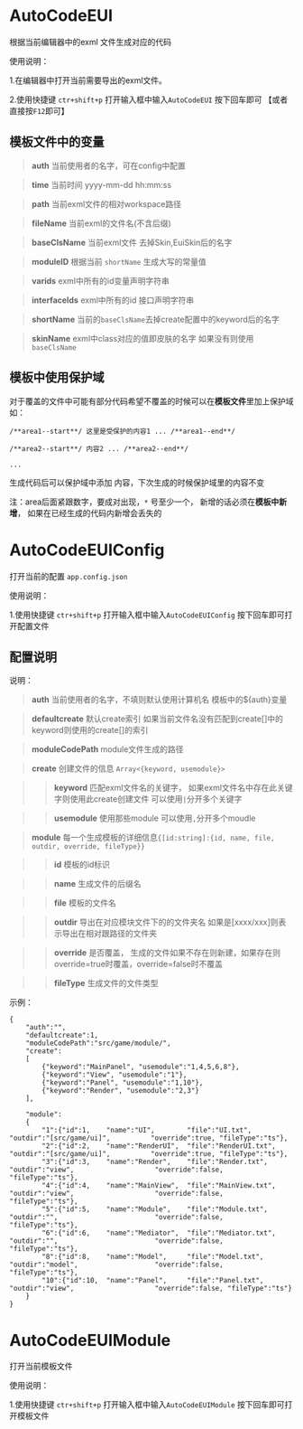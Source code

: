 # AutoCodeEUI
根据当前编辑器中的exml 文件生成对应的代码

使用说明：

1.在编辑器中打开当前需要导出的exml文件。

2.使用快捷键 `ctr+shift+p` 打开输入框中输入`AutoCodeEUI` 按下回车即可 【或者直接按`F12`即可】

## 模板文件中的变量
> **auth** 当前使用者的名字，可在config中配置

> **time** 当前时间 yyyy-mm-dd hh:mm:ss

> **path** 当前exml文件的相对workspace路径

> **fileName** 当前exml的文件名(不含后缀)

> **baseClsName** 当前exml文件 去掉Skin,EuiSkin后的名字

> **moduleID** 根据当前 `shortName` 生成大写的常量值

> **varids** exml中所有的id变量声明字符串

> **interfaceIds** exml中所有的id 接口声明字符串

> **shortName** 当前的`baseClsName`去掉create配置中的keyword后的名字

> **skinName** exml中class对应的值即皮肤的名字 如果没有则使用`baseClsName`

## 模板中使用保护域
对于覆盖的文件中可能有部分代码希望不覆盖的时候可以在**模板文件**里加上保护域 如：

` /**area1--start**/ 这里是受保护的内容1 ... /**area1--end**/ `

` /**area2--start**/ 内容2 ... /**area2--end**/ `

    ...

生成代码后可以保护域中添加 内容，下次生成的时候保护域里的内容不变

注：area后面紧跟数字，要成对出现，`*` 号至少一个，   新增的话必须在**模板中新增**， 如果在已经生成的代码内新增会丢失的

# AutoCodeEUIConfig
打开当前的配置 `app.config.json`

使用说明：

1.使用快捷键 `ctr+shift+p` 打开输入框中输入`AutoCodeEUIConfig` 按下回车即可打开配置文件

## 配置说明

说明：
> **auth** 当前使用者的名字，不填则默认使用计算机名   模板中的${auth}变量

> **defaultcreate** 默认create索引   如果当前文件名没有匹配到create[]中的keyword则使用的create[]的索引

> **moduleCodePath** module文件生成的路径

> **create** 创建文件的信息 `Array<{keyword, usemodule}>`

>> **keyword** 匹配exml文件名的关键字， 如果exml文件名中存在此关键字则使用此create创建文件  可以使用` | `分开多个关键字

>> **usemodule** 使用那些module 可以使用` , `分开多个moudle

> **module** 每一个生成模板的详细信息`{[id:string]:{id, name, file,  outdir, override, fileType}}`

>> **id** 模板的id标识

>> **name** 生成文件的后缀名

>> **file** 模板的文件名

>> **outdir** 导出在对应模块文件下的的文件夹名  如果是[xxxx/xxx]则表示导出在相对跟路径的文件夹 

>> **override** 是否覆盖， 生成的文件如果不存在则新建，如果存在则override=true时覆盖，override=false时不覆盖

>> **fileType** 生成文件的文件类型



示例：
```
{
    "auth":"",
    "defaultcreate":1,
    "moduleCodePath":"src/game/module/",
    "create":
    [
        {"keyword":"MainPanel", "usemodule":"1,4,5,6,8"},
        {"keyword":"View", "usemodule":"1"},
        {"keyword":"Panel", "usemodule":"1,10"},
        {"keyword":"Render", "usemodule":"2,3"}
    ],
    
    "module":
    {
        "1":{"id":1,    "name":"UI",        "file":"UI.txt",            "outdir":"[src/game/ui]",          "override":true, "fileType":"ts"},
        "2":{"id":2,    "name":"RenderUI",  "file":"RenderUI.txt",      "outdir":"[src/game/ui]",          "override":true, "fileType":"ts"},
        "3":{"id":3,    "name":"Render",    "file":"Render.txt",        "outdir":"view",                    "override":false, "fileType":"ts"},
        "4":{"id":4,    "name":"MainView",  "file":"MainView.txt",      "outdir":"view",                    "override":false, "fileType":"ts"},
        "5":{"id":5,    "name":"Module",    "file":"Module.txt",        "outdir":"",                        "override":false, "fileType":"ts"},
        "6":{"id":6,    "name":"Mediator",  "file":"Mediator.txt",      "outdir":"",                        "override":false, "fileType":"ts"},
        "8":{"id":8,    "name":"Model",     "file":"Model.txt",         "outdir":"model",                   "override":false, "fileType":"ts"},
        "10":{"id":10,  "name":"Panel",     "file":"Panel.txt",         "outdir":"view",                    "override":false, "fileType":"ts"}
    }
}
```
# AutoCodeEUIModule
打开当前模板文件

使用说明：

1.使用快捷键 `ctr+shift+p` 打开输入框中输入`AutoCodeEUIModule` 按下回车即可打开模板文件